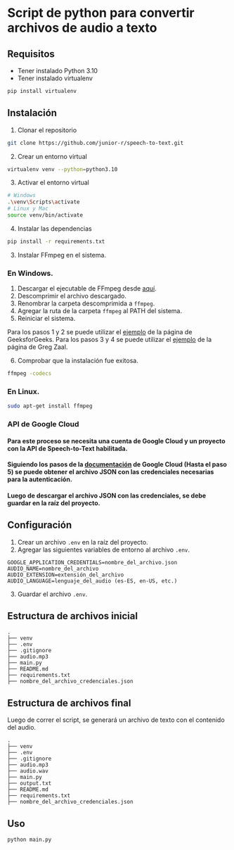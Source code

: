 # Script de python para convertir archivos de audio a texto

## Requisitos
- Tener instalado Python 3.10
- Tener instalado virtualenv
```bash
pip install virtualenv
```

## Instalación
1. Clonar el repositorio
```bash
git clone https://github.com/junior-r/speech-to-text.git
```
2. Crear un entorno virtual
```bash
virtualenv venv --python=python3.10
```
3. Activar el entorno virtual
```bash
# Windows
.\venv\Scripts\activate
# Linux y Mac
source venv/bin/activate
```
4. Instalar las dependencias
```bash
pip install -r requirements.txt
```
3. Instalar FFmpeg en el sistema.
### En Windows.
1. Descargar el ejecutable de FFmpeg desde [aquí](https://www.gyan.dev/ffmpeg/builds/ffmpeg-git-full.7z).
2. Descomprimir el archivo descargado.
3. Renombrar la carpeta descomprimida a `ffmpeg`.
4. Agregar la ruta de la carpeta `ffmpeg` al PATH del sistema.
5. Reiniciar el sistema.

Para los pasos 1 y 2 se puede utilizar el [ejemplo](https://www.geeksforgeeks.org/how-to-install-ffmpeg-on-windows/) de la página de GeeksforGeeks.
Para los pasos 3 y 4 se puede utilizar el [ejemplo](https://blog.gregzaal.com/how-to-install-ffmpeg-on-windows/) de la página de Greg Zaal.

6. Comprobar que la instalación fue exitosa.
```bash
ffmpeg -codecs
```

### En Linux.
```bash
sudo apt-get install ffmpeg
```

### API de Google Cloud
#### Para este proceso se necesita una cuenta de Google Cloud y un proyecto con la API de Speech-to-Text habilitada.
#### Siguiendo los pasos de la [documentación](https://cloud.google.com/speech-to-text/docs/before-you-begin?hl=es-419) de Google Cloud (Hasta el paso 5) se puede obtener el archivo JSON con las credenciales necesarias para la autenticación.
#### Luego de descargar el archivo JSON con las credenciales, se debe guardar en la raíz del proyecto.

## Configuración
1. Crear un archivo `.env` en la raíz del proyecto.
2. Agregar las siguientes variables de entorno al archivo `.env`.
```env
GOOGLE_APPLICATION_CREDENTIALS=nombre_del_archivo.json
AUDIO_NAME=nombre_del_archivo
AUDIO_EXTENSION=extensión_del_archivo
AUDIO_LANGUAGE=lenguaje_del_audio (es-ES, en-US, etc.)
```
3. Guardar el archivo `.env`.

## Estructura de archivos inicial
```plaintext
.
├── venv
├── .env
├── .gitignore
├── audio.mp3
├── main.py
├── README.md
├── requirements.txt
├── nombre_del_archivo_credenciales.json
```

## Estructura de archivos final
Luego de correr el script, se generará un archivo de texto con el contenido del audio.
```plaintext
.
├── venv
├── .env
├── .gitignore
├── audio.mp3
├── audio.wav
├── main.py
├── output.txt
├── README.md
├── requirements.txt
├── nombre_del_archivo_credenciales.json
```


## Uso
```bash
python main.py
```
